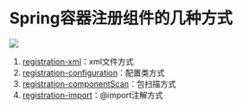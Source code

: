 # Spring容器注册组件的几种方式

![](https://img.shields.io/badge/spring--context-4.3.12.RELEASE-brightgreen)

1. [registration-xml](https://github.com/mendaxv/spring-component-registration/tree/master/registration-xml)：xml文件方式
2. [registration-configuration](https://github.com/mendaxv/spring-component-registration/tree/master/registration-configuration)：配置类方式
3. [registration-componentScan](https://github.com/mendaxv/spring-component-registration/tree/master/registration-componentScan)：包扫描方式
4. [registration-import](https://github.com/mendaxv/spring-component-registration/tree/master/registration-import)：@import注解方式
